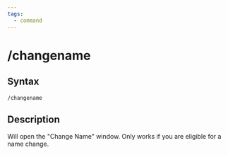 ```yaml
---
tags:
  - command
---
```


# /changename

## Syntax

<!--cmd-syntax-start-->
```eqcommand
/changename
```
<!--cmd-syntax-end-->

## Description

<!--cmd-desc-start-->
Will open the "Change Name" window. Only works if you are eligible for a name change.
<!--cmd-desc-end-->